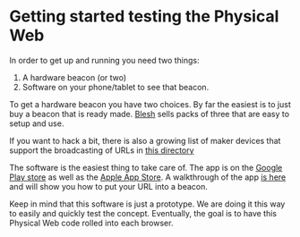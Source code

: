 # Getting started testing the Physical Web

In order to get up and running you need two things:

1. A hardware beacon (or two)
2. Software on your phone/tablet to see that beacon.

To get a hardware beacon you have two choices. By far the easiest is to just buy a beacon that is ready made. [Blesh](https://www.blesh.com/physical-web/) sells packs of three that are easy to setup and use.

If you want to hack a bit, there is also a growing list of maker devices that support the broadcasting of URLs in [this directory](https://github.com/google/physical-web/tree/master/firmware)

The software is the easiest thing to take care of. The app is on the [Google Play store](https://play.google.com/store/apps/details?id=physical_web.org.physicalweb) as well as the [Apple App Store](https://itunes.apple.com/us/app/physical-web/id927653608?mt=8).  A walkthrough of the app [is here](http://github.com/google/physical-web/blob/master/documentation/android_client_walkthrough.md) and will show you how to put your URL into a beacon.

Keep in mind that this software is just a prototype. We are doing it this way to easily and quickly test the concept. Eventually, the goal is to have this Physical Web code rolled into each browser.
